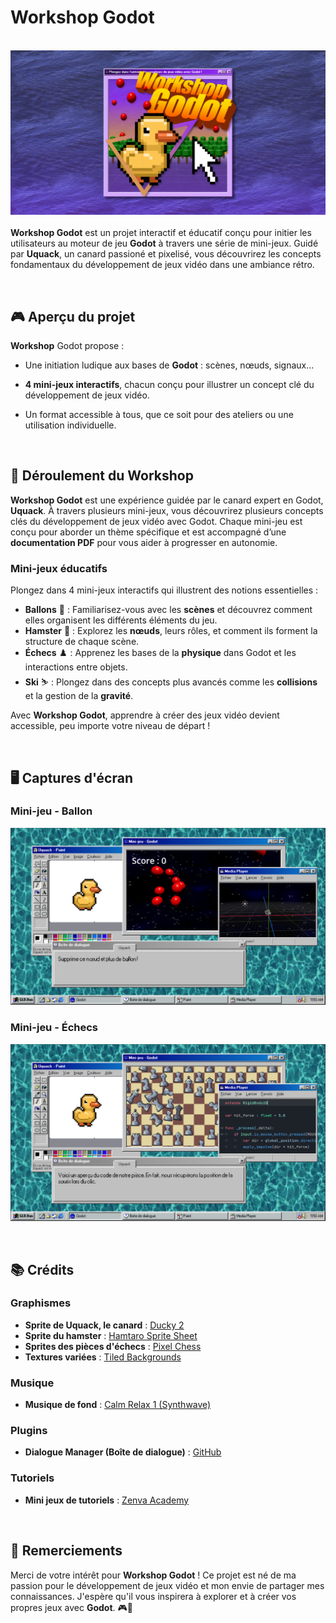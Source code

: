 # Workshop Godot
&nbsp;  
![Workshop Godot](https://raw.githubusercontent.com/GuilhemDuval/Workshop-Godot/refs/heads/main/ressources/communication/artwork_landscape.png)
&nbsp;  
**Workshop Godot** est un projet interactif et éducatif conçu pour initier les utilisateurs au moteur de jeu **Godot** à travers une série de mini-jeux. Guidé par **Uquack**, un canard passioné et pixelisé, vous découvrirez les concepts fondamentaux du développement de jeux vidéo dans une ambiance rétro.

&nbsp;
## 🎮 Aperçu du projet

**Workshop** Godot propose :

- Une initiation ludique aux bases de **Godot** : scènes, nœuds, signaux...

- **4 mini-jeux interactifs**, chacun conçu pour illustrer un concept clé du développement de jeux vidéo.

- Un format accessible à tous, que ce soit pour des ateliers ou une utilisation individuelle.



&nbsp;  
## 🐤 Déroulement du Workshop

**Workshop Godot** est une expérience guidée par le canard expert en Godot, **Uquack**. À travers plusieurs mini-jeux, vous découvrirez plusieurs concepts clés du développement de jeux vidéo avec Godot. Chaque mini-jeu est conçu pour aborder un thème spécifique et est accompagné d’une **documentation PDF** pour vous aider à progresser en autonomie.

### Mini-jeux éducatifs  
Plongez dans 4 mini-jeux interactifs qui illustrent des notions essentielles :
   - **Ballons** 🎈 : Familiarisez-vous avec les **scènes** et découvrez comment elles organisent les différents éléments du jeu.
   - **Hamster** 🐹 : Explorez les **nœuds**, leurs rôles, et comment ils forment la structure de chaque scène.
   - **Échecs** ♟️ : Apprenez les bases de la **physique** dans Godot et les interactions entre objets.
   - **Ski** ⛷️ : Plongez dans des concepts plus avancés comme les **collisions** et la gestion de la **gravité**.

Avec **Workshop Godot**, apprendre à créer des jeux vidéo devient accessible, peu importe votre niveau de départ !



&nbsp;  
## 🖥️ Captures d'écran

### Mini-jeu - Ballon
![Mini-jeu - Ballon](https://raw.githubusercontent.com/GuilhemDuval/Workshop-Godot/refs/heads/main/ressources/communication/screenshot_1.png)

### Mini-jeu - Échecs
![Mini-jeu - Échecs](https://raw.githubusercontent.com/GuilhemDuval/Workshop-Godot/refs/heads/main/ressources/communication/screenshot_3.png)

&nbsp;  
## 📚 Crédits

### Graphismes
- **Sprite de Uquack, le canard** : [Ducky 2](https://caz-creates-games.itch.io/ducky-2)
- **Sprite du hamster** : [Hamtaro Sprite Sheet](https://www.deviantart.com/bunnynibble15/art/Hamtaro-sprite-sheet-1-252887006)
- **Sprites des pièces d'échecs** : [Pixel Chess](https://dani-maccari.itch.io/pixel-chess)
- **Textures variées** : [Tiled Backgrounds](https://goblin-heart.net/sadgrl/webmastery/downloads/tiledbgs)

### Musique
- **Musique de fond** : [Calm Relax 1 (Synthwave)](https://opengameart.org/content/calm-relax-1-synthwave-421k)

### Plugins
- **Dialogue Manager (Boîte de dialogue)** : [GitHub](https://github.com/nathanhoad/godot_dialogue_manager)

### Tutoriels
- **Mini jeux de tutoriels** : [Zenva Academy](https://academy.zenva.com/)

&nbsp; 
## 💾 Remerciements

Merci de votre intérêt pour **Workshop Godot** ! Ce projet est né de ma passion pour le développement de jeux vidéo et mon envie de partager mes connaissances. J'espère qu'il vous inspirera à explorer et à créer vos propres jeux avec **Godot**. 🎮🐤